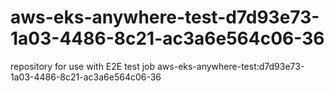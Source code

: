 # aws-eks-anywhere-test-d7d93e73-1a03-4486-8c21-ac3a6e564c06-36
repository for use with E2E test job aws-eks-anywhere-test:d7d93e73-1a03-4486-8c21-ac3a6e564c06-36
